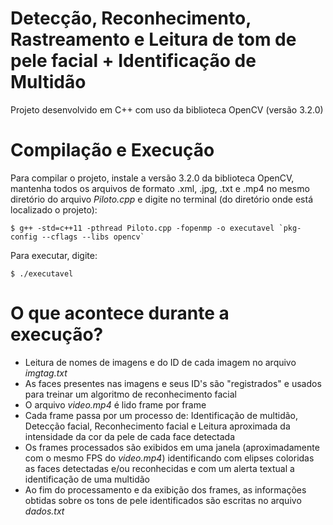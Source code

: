 # Detecção, Reconhecimento, Rastreamento e Leitura de tom de pele facial + Identificação de Multidão


Projeto desenvolvido em C++ com uso da biblioteca OpenCV (versão 3.2.0)

# Compilação e Execução
Para compilar o projeto, instale a versão 3.2.0 da biblioteca OpenCV, mantenha todos os arquivos de formato .xml, .jpg, .txt e .mp4 no mesmo diretório do arquivo *Piloto.cpp* e digite no terminal (do diretório onde está localizado o projeto):

    $ g++ -std=c++11 -pthread Piloto.cpp -fopenmp -o executavel `pkg-config --cflags --libs opencv` 

Para executar, digite:

    $ ./executavel

# O que acontece durante a execução?
  - Leitura de nomes de imagens e do ID de cada imagem no arquivo *imgtag.txt*
  - As faces presentes nas imagens e seus ID's são "registrados" e usados para treinar um algoritmo de reconhecimento facial
  - O arquivo *video.mp4* é lido frame por frame
  - Cada frame passa por um processo de: Identificação de multidão, Detecção facial, Reconhecimento facial e Leitura aproximada da intensidade da cor da pele de cada face detectada
  - Os frames processados são exibidos em uma janela (aproximadamente com o mesmo FPS do *video.mp4*) identificando com elipses coloridas as faces detectadas e/ou reconhecidas e com um alerta textual a identificação de uma multidão
  - Ao fim do processamento e da exibição dos frames, as informações obtidas sobre os tons de pele identificados são escritas no arquivo *dados.txt*
   
   
